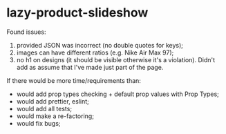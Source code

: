 # lazy-product-slideshow

Found issues:
1. provided JSON was incorrect (no double quotes for keys);
2. images can have different ratios (e.g. Nike Air Max 97);
3. no h1 on designs (it should be visible otherwise it's a violation). Didn't add as assume that I've made just part of the page.

If there would be more time/requirements than:

* would add prop types checking + default prop values with Prop Types;
* would add prettier, eslint;
* would add all tests;
* would make a re-factoring;
* would fix bugs;
